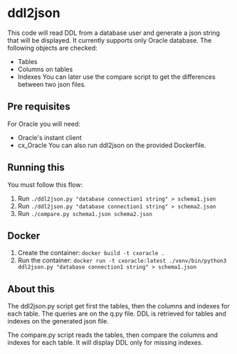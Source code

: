 # ddl2json

This code will read DDL from a database user and generate a json string that will be displayed. It currently supports only Oracle database. The following objects are checked:
* Tables
* Columns on tables
* Indexes
You can later use the compare script to get the differences between two json files.

## Pre requisites
For Oracle you will need:
* Oracle's instant client
* cx_Oracle
You can also run ddl2json on the provided Dockerfile.

## Running this
You must follow this flow:
1. Run `./ddl2json.py "database connection1 string" > schema1.json`
2. Run `./ddl2json.py "database connection1 string" > schema2.json`
3. Run `./compare.py schema1.json schema2.json`

## Docker
1. Create the container:
`docker build -t cxoracle .`
2. Run the container:
`docker run -t cxoracle:latest ./venv/bin/python3 ddl2json.py "database connection1 string" > schema1.json`

## About this
The ddl2json.py script get first the tables, then the columns and indexes for each table.
The queries are on the q.py file. DDL is retrieved for tables and indexes on the generated json file.

The compare.py script reads the tables, then compare the columns and indexes for each table. It will display DDL only for missing indexes.
